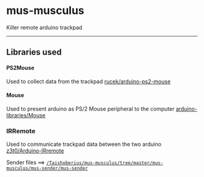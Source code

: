 # mus-musculus
Killer remote arduino trackpad 

***

## Libraries used

#### PS2Mouse
Used to collect data from the trackpad
[rucek/arduino-ps2-mouse](https://github.com/rucek/arduino-ps2-mouse)

#### Mouse
Used to present arduino as PS/2 Mouse peripheral to the computer
[arduino-libraries/Mouse](https://github.com/arduino-libraries/Mouse)

### IRRemote
Used to communicate trackpad data between the two arduino
[z3t0/Arduino-IRremote](https://github.com/z3t0/Arduino-IRremote)


Sender files ==> [`/Taishoberius/mus-musculus/tree/master/mus-musculus/mus-sender/mus-sender`](https://github.com/Taishoberius/mus-musculus/tree/master/mus-musculus/mus-sender/mus-sender)
